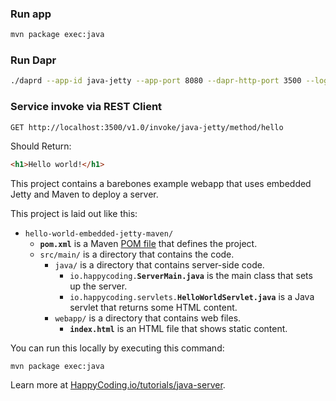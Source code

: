 ### Run app

``` bash
mvn package exec:java
```

### Run Dapr

``` bash
./daprd --app-id java-jetty --app-port 8080 --dapr-http-port 3500 --log-level debug --dapr-http-read-buffer-size 0
```

### Service invoke via REST Client

```
GET http://localhost:3500/v1.0/invoke/java-jetty/method/hello
```

Should Return:

``` html
<h1>Hello world!</h1>
```

This project contains a barebones example webapp that uses embedded Jetty and Maven to deploy a server.

This project is laid out like this:

- `hello-world-embedded-jetty-maven/`
  - **`pom.xml`** is a Maven [POM file](https://maven.apache.org/pom.html) that defines the project.
  - `src/main/` is a directory that contains the code.
    - `java/` is a directory that contains server-side code.
      - `io.happycoding.`**`ServerMain.java`** is the main class that sets up the server.
      - `io.happycoding.servlets.`**`HelloWorldServlet.java`** is a Java servlet that returns some HTML content.
    - `webapp/` is a directory that contains web files.
      - **`index.html`** is an HTML file that shows static content.

You can run this locally by executing this command:

```
mvn package exec:java
```

Learn more at [HappyCoding.io/tutorials/java-server](https://happycoding.io/tutorials/java-server).
